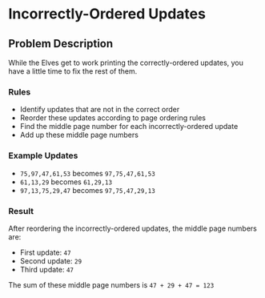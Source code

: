 # Incorrectly-Ordered Updates

## Problem Description

While the Elves get to work printing the correctly-ordered updates, you have a little time to fix the rest of them.

### Rules
- Identify updates that are not in the correct order
- Reorder these updates according to page ordering rules
- Find the middle page number for each incorrectly-ordered update
- Add up these middle page numbers

### Example Updates
* `75,97,47,61,53` becomes `97,75,47,61,53`
* `61,13,29` becomes `61,29,13`
* `97,13,75,29,47` becomes `97,75,47,29,13`

### Result
After reordering the incorrectly-ordered updates, the middle page numbers are:
* First update: `47`
* Second update: `29`
* Third update: `47`

The sum of these middle page numbers is `47 + 29 + 47 = 123`